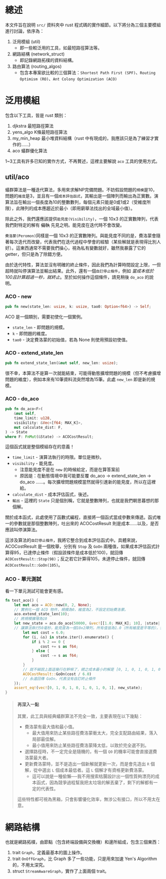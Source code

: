 
# 總述 #
本文件旨在說明 `src/` 資料夾中 rust 程式碼的實作細節。以下將分為三個主要模組進行討論，依序為：

1. 泛用模組 (util)
    - 即一些較泛用的工具，如最短路徑算法等。
2. 網路結構 (network_struct)
    - 即記錄網路拓樸的資料結構。
3. 路由算法 (routing_algos)
    - 包含本專案欲比較的三個算法：`Shortest Path First (SPF)`、`Routing Optimism (RO)`、`Ant Colony Optimization (ACO)`

# 泛用模組 #
包含以下工具，皆是 rust 類別：
1. djkstra 最短路徑算法
2. yens_algo K條最短路徑算法
3. my_min_heap 最小堆資料結構（rust 中有現成的，我應該只是為了練習才實作的……）
4. aco 蟻群優化算法

1~3工具有許多已知的實作方式，不再贅述，這裡主要解說 `aco` 工具的使用方式。

## util/aco ##
蟻群算法是一種迭代算法，多用來求解NP完備問題。不妨假設問題的`規模`是10，問題的`維度`是3，並且有一個`成本評估函式`，其輸出是一個陣列而輸出為正實數。演算法旨在輸出一個長度為10的整數數列，每個元素只能是0或1或2（受維度所限），此陣列的成本應趨近於最小（即用窮舉法找出的全域最小值）。

除此之外，我們還應該提供`能見度(Visibility)`，一個 10x3 的正實數陣列，代表我們對特定的解有 ~~偏執~~ 先見之明。能見度在迭代時不會改變。

`費洛蒙(Peromon)`同樣是一個 10x3 的正實數陣列。與能見度不同的是，費洛蒙會隨著每次迭代而改變，代表我們在迭代過程中學會的經驗（某些解就是表現得比別人好）。這東西通常不需要我們操心，視為私有變數就好，雖然我暴露了它的 getter，但只是為了除錯方便。

由於迭代特性，算法並沒有明確的終止條件，因此我們為計算時間設定上限，一但超時就叫停演算法並輸出結果。此外，還有一個`自訂停止條件`，例如 *當成本低於100且計算超過一秒，就終止*。至於如何操作這個條件，請見稍後 `do_aco` 的說明。

### ACO - new ###
```rust
pub fn new(state_len: usize, k: usize, tao0: Option<f64>) -> Self;
```
ACO 是一個類別，需要初使化一個實例。
* `state_len` - 即問題的規模。
* `k` - 即問題的維度。
* `tao0` - 決定費洛蒙的初始值，若為 None 則使用預設初使值。

### ACO - extend_state_len ###
```rust
pub fn extend_state_len(&mut self, new_len: usize);
```
很不幸，本算法不是算一次就能結束，可能得動態擴增問題的規模（但不考慮擴增問題的維度），例如本來有10筆資料流突然增為15筆。此處 `new_len` 即是新的規模。

### ACO - do_aco ##
```rust
pub fn do_aco<F>(
    &mut self,
    time_limit: u128,
    visibility: &Vec<[f64; MAX_K]>,
    mut calculate_dist: F,
) -> State
where F: FnMut(&State) -> ACOCostResult;
```
這個函式就是整個模組存在的意義！

* `time_limit` - 演算法執行的時限。單位是微秒。
* `visibility` - 能見度。
    - 注意能見度不是在 `new` 的時候給定，而是在算答案前
    - 原因是：在動態情境中我可能要反覆 do_aco -> extend_state_len -> do_aco ......。每次擴增問題規模當然就得引進新的能見度，所以在這裡給。
* `calculate_dist` - 成本評估函式，後述。
* `輸出` - 這裡的 `State` 只是個別稱，它就是整數陣列，也就是我們朝思暮想的那個解。

關於成本函式，此處使用了函數式編程，直接將一個函式當成參數來傳遞。函式唯一的參數就是那個整數陣列，吐出來的 ACOCostResult 則是成本……以及，是否應該叫停演算法。

這涉及算法的`自訂停止條件`，我將它整合到成本評估函式中。具體來說，ACOCostResult 是一個枚舉，分別有 `Stop` 及 `GoOn` 兩種值，如果成本評估函式計算得95，已達停止條件（假設該條件是成本低於100)，就回傳 `ACOCostResult::Stop(98)`；反之若它計算得105，未達停止條件，就回傳 `ACOCostResult::GoOn(105)`。

### ACO - 單元測試 ###
看一下單元測試可能會更有感。
```rust
fn test_aco() {
    let mut aco = ACO::new(0, 2, None);
    // 實例化一個 ACO 物件，規模為0，維度為2，不設定初始費洛蒙。
    aco.extend_state_len(10);
    // 將規模擴增為10
    let new_state = aco.do_aco(50000, &vec![[1.0; MAX_K]; 10], |state| {
    // 讓算法執行50毫秒，能見度為一個10x2陣列，所有值皆為1.0（所有維度是平等的），後接成本評估函式
        let mut cost = 6.0;
        for (i, &s) in state.iter().enumerate() {
            if i % 2 == 0 {
                cost += s as f64;
            } else {
                cost -= s as f64;
            }
        }
        // 就不細說上面這幾行在幹嘛了，總之成本最小的解是 [0, 1, 0, 1, 0, 1, 0, 1, 0, 1]
        ACOCostResult::GoOn(cost / 6.0)
        // 永遠回傳 GoOn，代表沒有自訂終止條件
    });
    assert_eq!(vec![0, 1, 0, 1, 0, 1, 0, 1, 0, 1], new_state);
}
```

> #### 再深入一點 ####
> 其實，此工具與經典蟻群算法不完全一致，主要表現在以下幾點：
> - 費洛蒙有最大值和最小值。
>     * 最大值用來防止某些路徑費洛蒙衝太大，完全支配路由結果，落入局部最佳解。
>     * 最小值用來防止某些路徑費洛蒙降太低，以致於完全選不到。
> - 選擇路徑時，不一定完全是隨機的，有一個 `Q0` 的機率可能會直接選費洛蒙最大者。
> - 更新費洛蒙時，並不是造出一個新解就更新一次，而是會先造出 `R` 個解，從中選出 `L` 個成本最低者。這 `L` 個解才有資格更新費洛蒙。
>     * 這可以說是一種偷懶──我不用搜索枯腸設計出一個性質夠漂亮的成本函式，因為競爭過程幫我把太垃圾的解丟棄了，剩下的解都有一定的代表性。
>
> 這些特性都可視為黑箱，只會影響優化效率，無涉公有接口，所以不用太在意。


# 網路結構 #
也就是網路拓樸，由節點（包含終端設備與交換機）和邊所組成，包含三個東西：

1. trait `Graph`，定義最基本的圖上操作。
2. trait `OnOffGraph`，比 Graph 多了一些功能，只是用來加速 Yen's Algorithm 的，不用太深究。
3. struct `StreamAwareGraph`，實作了上面兩個 trait。
